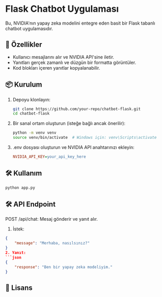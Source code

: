 # Flask Chatbot Uygulaması

Bu, NVIDIA'nın yapay zeka modelini entegre eden basit bir Flask tabanlı chatbot uygulamasıdır.

## 🚀 Özellikler
- Kullanıcı mesajlarını alır ve NVIDIA API'sine iletir.
- Yanıtları gerçek zamanlı ve düzgün bir formatta görüntüler.
- Kod blokları içeren yanıtlar kopyalanabilir.

## 📦 Kurulum
1. Depoyu klonlayın:
   ```bash
   git clone https://github.com/your-repo/chatbot-flask.git
   cd chatbot-flask
    ```
2. Bir sanal ortam oluşturun (isteğe bağlı ancak önerilir):
    ```bash
    python -m venv venv
    source venv/bin/activate  # Windows için: venv\Scripts\activate
     ```
3. .env dosyası oluşturun ve NVIDIA API anahtarınızı ekleyin:
    ```ini
    NVIDIA_API_KEY=your_api_key_here
    ```
## 🛠️ Kullanım
```bash
python app.py
```

## 🛠 API Endpoint
POST /api/chat: Mesaj gönderir ve yanıt alır.
1. İstek:
```json
{
    "message": "Merhaba, nasılsınız?"
}
2. Yanıt:
```json
{
    "response": "Ben bir yapay zeka modeliyim."
}
```


## 📝 Lisans